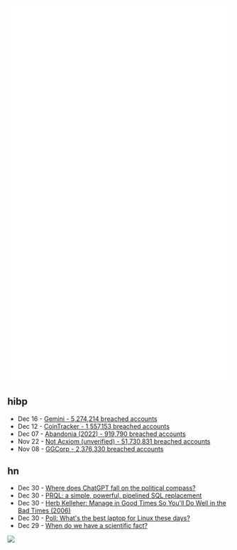 ![Metrics](https://raw.githubusercontent.com/phixion/phixion/master/metrics.svg)

## hibp

<!--
for https://github.com/phixion/phixion/blob/main/.github/workflows/feeds.yml
-->
<!--START_SECTION:haveibeenpwnd-->
- Dec 16 - [Gemini - 5,274,214 breached accounts](https://haveibeenpwned.com/PwnedWebsites#Gemini)
- Dec 12 - [CoinTracker - 1,557,153 breached accounts](https://haveibeenpwned.com/PwnedWebsites#CoinTracker)
- Dec 07 - [Abandonia (2022) - 919,790 breached accounts](https://haveibeenpwned.com/PwnedWebsites#Abandonia2022)
- Nov 22 - [Not Acxiom (unverified) - 51,730,831 breached accounts](https://haveibeenpwned.com/PwnedWebsites#NotAcxiom)
- Nov 08 - [GGCorp - 2,376,330 breached accounts](https://haveibeenpwned.com/PwnedWebsites#GGCorp)
<!--END_SECTION:haveibeenpwnd-->

## hn

<!--
for https://github.com/phixion/phixion/blob/main/.github/workflows/feeds.yml
-->
<!--START_SECTION:hn-->
- Dec 30 - [Where does ChatGPT fall on the political compass?](https://reason.com/2022/12/13/where-does-chatgpt-fall-on-the-political-compass/)
- Dec 30 - [PRQL: a simple, powerful, pipelined SQL replacement](https://prql-lang.org/)
- Dec 30 - [Herb Kelleher: Manage in Good Times So You'll Do Well in the Bad Times (2006)](https://www.gsb.stanford.edu/insights/herb-kelleher-manage-good-times-so-youll-do-well-bad-times)
- Dec 30 - [Poll: What's the best laptop for Linux these days?](https://news.ycombinator.com/item?id=34180508)
- Dec 29 - [When do we have a scientific fact?](https://blog.oup.com/2022/11/how-to-identify-a-scientific-fact/)
<!--END_SECTION:hn-->

<!--
for https://yhype.me
-->
![](https://hit.yhype.me/github/profile?user_id=13013670)
